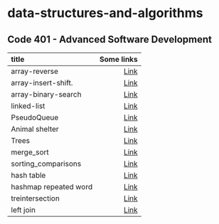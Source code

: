 # data-structures-and-algorithms

## Code 401 - Advanced Software Development

| title                 |                                               Some links |
| :-------------------- | -------------------------------------------------------: |
| array-reverse         |                 [Link](./array-reverse/array-reverse.md) |
| array-insert-shift.   |      [Link](./array-insert-shift//array-insert-shift.md) |
| array-binary-search   |     [Link](./array-binary-search/array-binary-search.md) |
| linked-list           |                    [Link](./linked_lists/linked_list.md) |
| PseudoQueue           |       [Link](./stack_queue_pseudo/stack_queue_pseudo.md) |
| Animal shelter        |               [Link](./animal_shelter/animal_shelter.md) |
| Trees                 |                                 [Link](./Trees/Trees.md) |
| merge_sort            |                        [Link](./merge_sort/mergeSort.md) |
| sorting_comparisons   |            [Link](./sorting_comparisons/sorting_comp.md) |
| hash table            |                         [Link](./hashtable/hashtable.md) |
| hashmap repeated word | [Link](./hashmap_repeated_word/hashmap_repeated_word.md) |
| treintersection       |         [Link](./tree_intersection/tree_intersection.md) |
| left join             |                         [Link](./left_join/left_join.md) |
